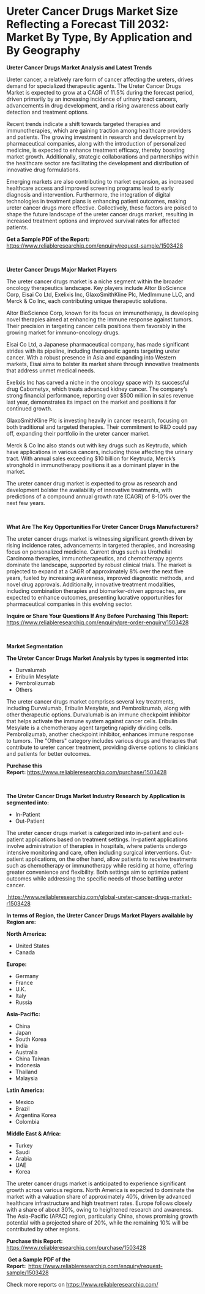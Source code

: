 <p><h1>Ureter Cancer Drugs Market Size Reflecting a Forecast Till 2032: Market By Type, By Application and By Geography</h1></p><p><strong>Ureter Cancer Drugs Market Analysis and Latest Trends</strong></p>
<p><p>Ureter cancer, a relatively rare form of cancer affecting the ureters, drives demand for specialized therapeutic agents. The Ureter Cancer Drugs Market is expected to grow at a CAGR of 11.5% during the forecast period, driven primarily by an increasing incidence of urinary tract cancers, advancements in drug development, and a rising awareness about early detection and treatment options.</p><p>Recent trends indicate a shift towards targeted therapies and immunotherapies, which are gaining traction among healthcare providers and patients. The growing investment in research and development by pharmaceutical companies, along with the introduction of personalized medicine, is expected to enhance treatment efficacy, thereby boosting market growth. Additionally, strategic collaborations and partnerships within the healthcare sector are facilitating the development and distribution of innovative drug formulations.</p><p>Emerging markets are also contributing to market expansion, as increased healthcare access and improved screening programs lead to early diagnosis and intervention. Furthermore, the integration of digital technologies in treatment plans is enhancing patient outcomes, making ureter cancer drugs more effective. Collectively, these factors are poised to shape the future landscape of the ureter cancer drugs market, resulting in increased treatment options and improved survival rates for affected patients.</p></p>
<p><strong>Get a Sample PDF of the Report:&nbsp;</strong> <a href="https://www.reliableresearchiq.com/enquiry/request-sample/1503428?utm_campaign=3026&utm_medium=2&utm_source=Github&utm_content=ia&utm_term=23032025&utm_id=ureter-cancer-drugs">https://www.reliableresearchiq.com/enquiry/request-sample/1503428</a></p>
<p>&nbsp;</p>
<p><strong>Ureter Cancer Drugs Major Market Players</strong></p>
<p><p>The ureter cancer drugs market is a niche segment within the broader oncology therapeutics landscape. Key players include Altor BioScience Corp, Eisai Co Ltd, Exelixis Inc, GlaxoSmithKline Plc, MedImmune LLC, and Merck & Co Inc, each contributing unique therapeutic solutions.</p><p>Altor BioScience Corp, known for its focus on immunotherapy, is developing novel therapies aimed at enhancing the immune response against tumors. Their precision in targeting cancer cells positions them favorably in the growing market for immuno-oncology drugs.</p><p>Eisai Co Ltd, a Japanese pharmaceutical company, has made significant strides with its pipeline, including therapeutic agents targeting ureter cancer. With a robust presence in Asia and expanding into Western markets, Eisai aims to bolster its market share through innovative treatments that address unmet medical needs.</p><p>Exelixis Inc has carved a niche in the oncology space with its successful drug Cabometyx, which treats advanced kidney cancer. The company’s strong financial performance, reporting over $500 million in sales revenue last year, demonstrates its impact on the market and positions it for continued growth.</p><p>GlaxoSmithKline Plc is investing heavily in cancer research, focusing on both traditional and targeted therapies. Their commitment to R&D could pay off, expanding their portfolio in the ureter cancer market.</p><p>Merck & Co Inc also stands out with key drugs such as Keytruda, which have applications in various cancers, including those affecting the urinary tract. With annual sales exceeding $10 billion for Keytruda, Merck’s stronghold in immunotherapy positions it as a dominant player in the market.</p><p>The ureter cancer drug market is expected to grow as research and development bolster the availability of innovative treatments, with predictions of a compound annual growth rate (CAGR) of 8-10% over the next few years.</p></p>
<p>&nbsp;</p>
<p><strong>What Are The Key Opportunities For Ureter Cancer Drugs Manufacturers?</strong></p>
<p><p>The ureter cancer drugs market is witnessing significant growth driven by rising incidence rates, advancements in targeted therapies, and increasing focus on personalized medicine. Current drugs such as Urothelial Carcinoma therapies, immunotherapeutics, and chemotherapy agents dominate the landscape, supported by robust clinical trials. The market is projected to expand at a CAGR of approximately 8% over the next five years, fueled by increasing awareness, improved diagnostic methods, and novel drug approvals. Additionally, innovative treatment modalities, including combination therapies and biomarker-driven approaches, are expected to enhance outcomes, presenting lucrative opportunities for pharmaceutical companies in this evolving sector.</p></p>
<p><strong>Inquire or Share Your Questions If Any Before Purchasing This Report:</strong> <a href="https://www.reliableresearchiq.com/enquiry/pre-order-enquiry/1503428?utm_campaign=3026&utm_medium=2&utm_source=Github&utm_content=ia&utm_term=23032025&utm_id=ureter-cancer-drugs">https://www.reliableresearchiq.com/enquiry/pre-order-enquiry/1503428</a></p>
<p>&nbsp;</p>
<p><strong>Market Segmentation</strong></p>
<p><strong>The Ureter Cancer Drugs Market Analysis by types is segmented into:</strong></p>
<p><ul><li>Durvalumab</li><li>Eribulin Mesylate</li><li>Pembrolizumab</li><li>Others</li></ul></p>
<p><p>The ureter cancer drugs market comprises several key treatments, including Durvalumab, Eribulin Mesylate, and Pembrolizumab, along with other therapeutic options. Durvalumab is an immune checkpoint inhibitor that helps activate the immune system against cancer cells. Eribulin Mesylate is a chemotherapy agent targeting rapidly dividing cells. Pembrolizumab, another checkpoint inhibitor, enhances immune response to tumors. The "Others" category includes various drugs and therapies that contribute to ureter cancer treatment, providing diverse options to clinicians and patients for better outcomes.</p></p>
<p><strong>Purchase this Report:&nbsp;</strong><a href="https://www.reliableresearchiq.com/purchase/1503428?utm_campaign=3026&utm_medium=2&utm_source=Github&utm_content=ia&utm_term=23032025&utm_id=ureter-cancer-drugs">https://www.reliableresearchiq.com/purchase/1503428</a></p>
<p>&nbsp;</p>
<p><strong>The Ureter Cancer Drugs Market Industry Research by Application is segmented into:</strong></p>
<p><ul><li>In-Patient</li><li>Out-Patient</li></ul></p>
<p><p>The ureter cancer drugs market is categorized into in-patient and out-patient applications based on treatment settings. In-patient applications involve administration of therapies in hospitals, where patients undergo intensive monitoring and care, often including surgical interventions. Out-patient applications, on the other hand, allow patients to receive treatments such as chemotherapy or immunotherapy while residing at home, offering greater convenience and flexibility. Both settings aim to optimize patient outcomes while addressing the specific needs of those battling ureter cancer.</p></p>
<p><a href="https://www.reliableresearchiq.com/global-ureter-cancer-drugs-market-r1503428?utm_campaign=3026&utm_medium=2&utm_source=Github&utm_content=ia&utm_term=23032025&utm_id=ureter-cancer-drugs">&nbsp;https://www.reliableresearchiq.com/global-ureter-cancer-drugs-market-r1503428</a></p>
<p><strong>In terms of Region, the Ureter Cancer Drugs Market Players available by Region are:</strong></p>
<p>
    <p> <strong> North America: </strong>
        <ul>
            <li>United States</li>
            <li>Canada</li>
        </ul>
        </p> 
    <p> <strong> Europe: </strong>
        <ul>
            <li>Germany</li>
            <li>France</li>
            <li>U.K.</li>
            <li>Italy</li>
            <li>Russia</li>
        </ul>
        </p> 
    <p> <strong> Asia-Pacific: </strong>
        <ul>
            <li>China</li>
            <li>Japan</li>
            <li>South Korea</li>
            <li>India</li>
            <li>Australia</li>
            <li>China Taiwan</li>
            <li>Indonesia</li>
            <li>Thailand</li>
            <li>Malaysia</li>
        </ul>
        </p> 
    <p> <strong> Latin America: </strong>
        <ul>
            <li>Mexico</li>
            <li>Brazil</li>
            <li>Argentina Korea</li>
            <li>Colombia</li>
        </ul>
        </p> 
    <p> <strong> Middle East & Africa: </strong>
        <ul>
            <li>Turkey</li>
            <li>Saudi</li>
            <li>Arabia</li>
            <li>UAE</li>
            <li>Korea</li>
        </ul>
    </p>
    </p>
<p><p>The ureter cancer drugs market is anticipated to experience significant growth across various regions. North America is expected to dominate the market with a valuation share of approximately 40%, driven by advanced healthcare infrastructure and high treatment rates. Europe follows closely with a share of about 30%, owing to heightened research and awareness. The Asia-Pacific (APAC) region, particularly China, shows promising growth potential with a projected share of 20%, while the remaining 10% will be contributed by other regions.</p></p>
<p><strong>Purchase this Report: </strong><a href="https://www.reliableresearchiq.com/purchase/1503428?utm_campaign=3026&utm_medium=2&utm_source=Github&utm_content=ia&utm_term=23032025&utm_id=ureter-cancer-drugs">https://www.reliableresearchiq.com/purchase/1503428</a></p>
<p>&nbsp;<strong>Get a Sample PDF of the Report:&nbsp;&nbsp;</strong><a href="https://www.reliableresearchiq.com/enquiry/request-sample/1503428?utm_campaign=3026&utm_medium=2&utm_source=Github&utm_content=ia&utm_term=23032025&utm_id=ureter-cancer-drugs">https://www.reliableresearchiq.com/enquiry/request-sample/1503428</a></p>
<p><strong></strong></p>
<p>Check more reports on <a href="https://www.reliableresearchiq.com/?utm_campaign=3026&utm_medium=2&utm_source=Github&utm_content=ia&utm_term=23032025&utm_id=ureter-cancer-drugs">https://www.reliableresearchiq.com/</a></p>